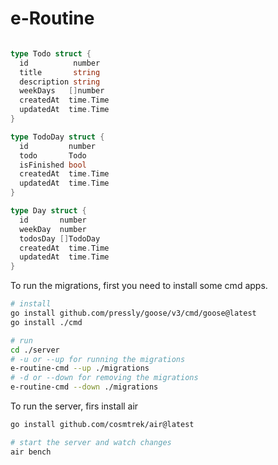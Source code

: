 # e-Routine

```go

type Todo struct {
  id          number
  title       string
  description string
  weekDays   []number
  createdAt  time.Time
  updatedAt  time.Time
}

type TodoDay struct {
  id         number
  todo       Todo
  isFinished bool
  createdAt  time.Time
  updatedAt  time.Time
}

type Day struct {
  id       number
  weekDay  number
  todosDay []TodoDay
  createdAt  time.Time
  updatedAt  time.Time
}

```

To run the migrations, first you need to install some cmd apps.

```bash
# install
go install github.com/pressly/goose/v3/cmd/goose@latest
go install ./cmd

# run
cd ./server
# -u or --up for running the migrations
e-routine-cmd --up ./migrations
# -d or --down for removing the migrations
e-routine-cmd --down ./migrations
```

To run the server, firs install air

```bash
go install github.com/cosmtrek/air@latest
```

```bash
# start the server and watch changes
air bench
```
